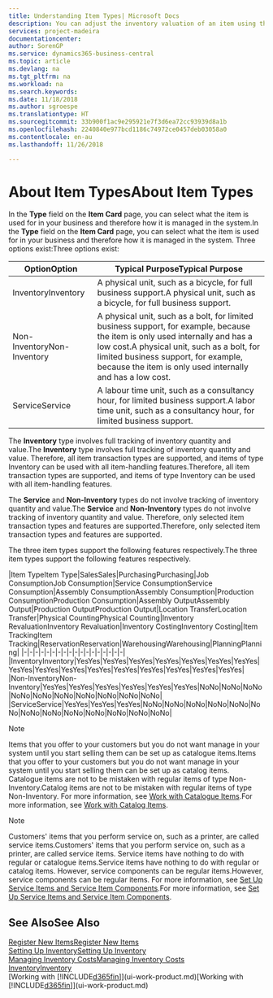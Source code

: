 ```yaml
---
title: Understanding Item Types| Microsoft Docs
description: You can adjust the inventory valuation of an item using the FIFO or Average costing methods, for example, when item costs change for reasons other than transactions.
services: project-madeira
documentationcenter: 
author: SorenGP
ms.service: dynamics365-business-central
ms.topic: article
ms.devlang: na
ms.tgt_pltfrm: na
ms.workload: na
ms.search.keywords: 
ms.date: 11/18/2018
ms.author: sgroespe
ms.translationtype: HT
ms.sourcegitcommit: 33b900f1ac9e295921e7f3d6ea72cc93939d8a1b
ms.openlocfilehash: 2240840e977bcd1186c74972ce0457deb03058a0
ms.contentlocale: en-au
ms.lasthandoff: 11/26/2018

---
```

# <a name="about-item-types"></a><span data-ttu-id="6ac31-103">About Item Types</span><span class="sxs-lookup"><span data-stu-id="6ac31-103">About Item Types</span></span>
<span data-ttu-id="6ac31-104">In the **Type** field on the **Item Card** page, you can select what the item is used for in your business and therefore how it is managed in the system.</span><span class="sxs-lookup"><span data-stu-id="6ac31-104">In the **Type** field on the **Item Card** page, you can select what the item is used for in your business and therefore how it is managed in the system.</span></span> <span data-ttu-id="6ac31-105">Three options exist:</span><span class="sxs-lookup"><span data-stu-id="6ac31-105">Three options exist:</span></span>

|<span data-ttu-id="6ac31-106">Option</span><span class="sxs-lookup"><span data-stu-id="6ac31-106">Option</span></span>|<span data-ttu-id="6ac31-107">Typical Purpose</span><span class="sxs-lookup"><span data-stu-id="6ac31-107">Typical Purpose</span></span>|
|------|-----------|
|<span data-ttu-id="6ac31-108">Inventory</span><span class="sxs-lookup"><span data-stu-id="6ac31-108">Inventory</span></span>|<span data-ttu-id="6ac31-109">A physical unit, such as a bicycle, for full business support.</span><span class="sxs-lookup"><span data-stu-id="6ac31-109">A physical unit, such as a bicycle, for full business support.</span></span>|
|<span data-ttu-id="6ac31-110">Non-Inventory</span><span class="sxs-lookup"><span data-stu-id="6ac31-110">Non-Inventory</span></span>|<span data-ttu-id="6ac31-111">A physical unit, such as a bolt, for limited business support, for example, because the item is only used internally and has a low cost.</span><span class="sxs-lookup"><span data-stu-id="6ac31-111">A physical unit, such as a bolt, for limited business support, for example, because the item is only used internally and has a low cost.</span></span>|
|<span data-ttu-id="6ac31-112">Service</span><span class="sxs-lookup"><span data-stu-id="6ac31-112">Service</span></span>|<span data-ttu-id="6ac31-113">A labour time unit, such as a consultancy hour, for limited business support.</span><span class="sxs-lookup"><span data-stu-id="6ac31-113">A labor time unit, such as a consultancy hour, for limited business support.</span></span>|

<span data-ttu-id="6ac31-114">The **Inventory** type involves full tracking of inventory quantity and value.</span><span class="sxs-lookup"><span data-stu-id="6ac31-114">The **Inventory** type involves full tracking of inventory quantity and value.</span></span> <span data-ttu-id="6ac31-115">Therefore, all item transaction types are supported, and items of type Inventory can be used with all item-handling features.</span><span class="sxs-lookup"><span data-stu-id="6ac31-115">Therefore, all item transaction types are supported, and items of type Inventory can be used with all item-handling features.</span></span>

<span data-ttu-id="6ac31-116">The **Service** and **Non-Inventory** types do not involve tracking of inventory quantity and value.</span><span class="sxs-lookup"><span data-stu-id="6ac31-116">The **Service** and **Non-Inventory** types do not involve tracking of inventory quantity and value.</span></span> <span data-ttu-id="6ac31-117">Therefore, only selected item transaction types and features are supported.</span><span class="sxs-lookup"><span data-stu-id="6ac31-117">Therefore, only selected item transaction types and features are supported.</span></span>

<span data-ttu-id="6ac31-118">The three item types support the following features respectively.</span><span class="sxs-lookup"><span data-stu-id="6ac31-118">The three item types support the following features respectively.</span></span>

|<span data-ttu-id="6ac31-119">Item Type</span><span class="sxs-lookup"><span data-stu-id="6ac31-119">Item Type</span></span>|<span data-ttu-id="6ac31-120">Sales</span><span class="sxs-lookup"><span data-stu-id="6ac31-120">Sales</span></span>|<span data-ttu-id="6ac31-121">Purchasing</span><span class="sxs-lookup"><span data-stu-id="6ac31-121">Purchasing</span></span>|<span data-ttu-id="6ac31-122">Job Consumption</span><span class="sxs-lookup"><span data-stu-id="6ac31-122">Job Consumption</span></span>|<span data-ttu-id="6ac31-123">Service Consumption</span><span class="sxs-lookup"><span data-stu-id="6ac31-123">Service Consumption</span></span>|<span data-ttu-id="6ac31-124">Assembly Consumption</span><span class="sxs-lookup"><span data-stu-id="6ac31-124">Assembly Consumption</span></span>|<span data-ttu-id="6ac31-125">Production Consumption</span><span class="sxs-lookup"><span data-stu-id="6ac31-125">Production Consumption</span></span>|<span data-ttu-id="6ac31-126">Assembly Output</span><span class="sxs-lookup"><span data-stu-id="6ac31-126">Assembly Output</span></span>|<span data-ttu-id="6ac31-127">Production Output</span><span class="sxs-lookup"><span data-stu-id="6ac31-127">Production Output</span></span>|<span data-ttu-id="6ac31-128">Location Transfer</span><span class="sxs-lookup"><span data-stu-id="6ac31-128">Location Transfer</span></span>|<span data-ttu-id="6ac31-129">Physical Counting</span><span class="sxs-lookup"><span data-stu-id="6ac31-129">Physical Counting</span></span>|<span data-ttu-id="6ac31-130">Inventory Revaluation</span><span class="sxs-lookup"><span data-stu-id="6ac31-130">Inventory Revaluation</span></span>|<span data-ttu-id="6ac31-131">Inventory Costing</span><span class="sxs-lookup"><span data-stu-id="6ac31-131">Inventory Costing</span></span>|<span data-ttu-id="6ac31-132">Item Tracking</span><span class="sxs-lookup"><span data-stu-id="6ac31-132">Item Tracking</span></span>|<span data-ttu-id="6ac31-133">Reservation</span><span class="sxs-lookup"><span data-stu-id="6ac31-133">Reservation</span></span>|<span data-ttu-id="6ac31-134">Warehousing</span><span class="sxs-lookup"><span data-stu-id="6ac31-134">Warehousing</span></span>|<span data-ttu-id="6ac31-135">Planning</span><span class="sxs-lookup"><span data-stu-id="6ac31-135">Planning</span></span>|
|-|-|-|-|-|-|-|-|-|-|-|-|-|-|-|-|-|-|
|<span data-ttu-id="6ac31-136">Inventory</span><span class="sxs-lookup"><span data-stu-id="6ac31-136">Inventory</span></span>|<span data-ttu-id="6ac31-137">Yes</span><span class="sxs-lookup"><span data-stu-id="6ac31-137">Yes</span></span>|<span data-ttu-id="6ac31-138">Yes</span><span class="sxs-lookup"><span data-stu-id="6ac31-138">Yes</span></span>|<span data-ttu-id="6ac31-139">Yes</span><span class="sxs-lookup"><span data-stu-id="6ac31-139">Yes</span></span>|<span data-ttu-id="6ac31-140">Yes</span><span class="sxs-lookup"><span data-stu-id="6ac31-140">Yes</span></span>|<span data-ttu-id="6ac31-141">Yes</span><span class="sxs-lookup"><span data-stu-id="6ac31-141">Yes</span></span>|<span data-ttu-id="6ac31-142">Yes</span><span class="sxs-lookup"><span data-stu-id="6ac31-142">Yes</span></span>|<span data-ttu-id="6ac31-143">Yes</span><span class="sxs-lookup"><span data-stu-id="6ac31-143">Yes</span></span>|<span data-ttu-id="6ac31-144">Yes</span><span class="sxs-lookup"><span data-stu-id="6ac31-144">Yes</span></span>|<span data-ttu-id="6ac31-145">Yes</span><span class="sxs-lookup"><span data-stu-id="6ac31-145">Yes</span></span>|<span data-ttu-id="6ac31-146">Yes</span><span class="sxs-lookup"><span data-stu-id="6ac31-146">Yes</span></span>|<span data-ttu-id="6ac31-147">Yes</span><span class="sxs-lookup"><span data-stu-id="6ac31-147">Yes</span></span>|<span data-ttu-id="6ac31-148">Yes</span><span class="sxs-lookup"><span data-stu-id="6ac31-148">Yes</span></span>|<span data-ttu-id="6ac31-149">Yes</span><span class="sxs-lookup"><span data-stu-id="6ac31-149">Yes</span></span>|<span data-ttu-id="6ac31-150">Yes</span><span class="sxs-lookup"><span data-stu-id="6ac31-150">Yes</span></span>|<span data-ttu-id="6ac31-151">Yes</span><span class="sxs-lookup"><span data-stu-id="6ac31-151">Yes</span></span>|<span data-ttu-id="6ac31-152">Yes</span><span class="sxs-lookup"><span data-stu-id="6ac31-152">Yes</span></span>|
|<span data-ttu-id="6ac31-153">Non-Inventory</span><span class="sxs-lookup"><span data-stu-id="6ac31-153">Non-Inventory</span></span>|<span data-ttu-id="6ac31-154">Yes</span><span class="sxs-lookup"><span data-stu-id="6ac31-154">Yes</span></span>|<span data-ttu-id="6ac31-155">Yes</span><span class="sxs-lookup"><span data-stu-id="6ac31-155">Yes</span></span>|<span data-ttu-id="6ac31-156">Yes</span><span class="sxs-lookup"><span data-stu-id="6ac31-156">Yes</span></span>|<span data-ttu-id="6ac31-157">Yes</span><span class="sxs-lookup"><span data-stu-id="6ac31-157">Yes</span></span>|<span data-ttu-id="6ac31-158">Yes</span><span class="sxs-lookup"><span data-stu-id="6ac31-158">Yes</span></span>|<span data-ttu-id="6ac31-159">Yes</span><span class="sxs-lookup"><span data-stu-id="6ac31-159">Yes</span></span>|<span data-ttu-id="6ac31-160">No</span><span class="sxs-lookup"><span data-stu-id="6ac31-160">No</span></span>|<span data-ttu-id="6ac31-161">No</span><span class="sxs-lookup"><span data-stu-id="6ac31-161">No</span></span>|<span data-ttu-id="6ac31-162">No</span><span class="sxs-lookup"><span data-stu-id="6ac31-162">No</span></span>|<span data-ttu-id="6ac31-163">No</span><span class="sxs-lookup"><span data-stu-id="6ac31-163">No</span></span>|<span data-ttu-id="6ac31-164">No</span><span class="sxs-lookup"><span data-stu-id="6ac31-164">No</span></span>|<span data-ttu-id="6ac31-165">No</span><span class="sxs-lookup"><span data-stu-id="6ac31-165">No</span></span>|<span data-ttu-id="6ac31-166">No</span><span class="sxs-lookup"><span data-stu-id="6ac31-166">No</span></span>|<span data-ttu-id="6ac31-167">No</span><span class="sxs-lookup"><span data-stu-id="6ac31-167">No</span></span>|<span data-ttu-id="6ac31-168">No</span><span class="sxs-lookup"><span data-stu-id="6ac31-168">No</span></span>|<span data-ttu-id="6ac31-169">No</span><span class="sxs-lookup"><span data-stu-id="6ac31-169">No</span></span>|
|<span data-ttu-id="6ac31-170">Service</span><span class="sxs-lookup"><span data-stu-id="6ac31-170">Service</span></span>|<span data-ttu-id="6ac31-171">Yes</span><span class="sxs-lookup"><span data-stu-id="6ac31-171">Yes</span></span>|<span data-ttu-id="6ac31-172">Yes</span><span class="sxs-lookup"><span data-stu-id="6ac31-172">Yes</span></span>|<span data-ttu-id="6ac31-173">Yes</span><span class="sxs-lookup"><span data-stu-id="6ac31-173">Yes</span></span>|<span data-ttu-id="6ac31-174">No</span><span class="sxs-lookup"><span data-stu-id="6ac31-174">No</span></span>|<span data-ttu-id="6ac31-175">No</span><span class="sxs-lookup"><span data-stu-id="6ac31-175">No</span></span>|<span data-ttu-id="6ac31-176">No</span><span class="sxs-lookup"><span data-stu-id="6ac31-176">No</span></span>|<span data-ttu-id="6ac31-177">No</span><span class="sxs-lookup"><span data-stu-id="6ac31-177">No</span></span>|<span data-ttu-id="6ac31-178">No</span><span class="sxs-lookup"><span data-stu-id="6ac31-178">No</span></span>|<span data-ttu-id="6ac31-179">No</span><span class="sxs-lookup"><span data-stu-id="6ac31-179">No</span></span>|<span data-ttu-id="6ac31-180">No</span><span class="sxs-lookup"><span data-stu-id="6ac31-180">No</span></span>|<span data-ttu-id="6ac31-181">No</span><span class="sxs-lookup"><span data-stu-id="6ac31-181">No</span></span>|<span data-ttu-id="6ac31-182">No</span><span class="sxs-lookup"><span data-stu-id="6ac31-182">No</span></span>|<span data-ttu-id="6ac31-183">No</span><span class="sxs-lookup"><span data-stu-id="6ac31-183">No</span></span>|<span data-ttu-id="6ac31-184">No</span><span class="sxs-lookup"><span data-stu-id="6ac31-184">No</span></span>|<span data-ttu-id="6ac31-185">No</span><span class="sxs-lookup"><span data-stu-id="6ac31-185">No</span></span>|<span data-ttu-id="6ac31-186">No</span><span class="sxs-lookup"><span data-stu-id="6ac31-186">No</span></span>|

> [!NOTE]
> <span data-ttu-id="6ac31-187">Items that you offer to your customers but you do not want manage in your system until you start selling them can be set up as catalogue items.</span><span class="sxs-lookup"><span data-stu-id="6ac31-187">Items that you offer to your customers but you do not want manage in your system until you start selling them can be set up as catalog items.</span></span> <span data-ttu-id="6ac31-188">Catalogue items are not to be mistaken with regular items of type Non-Inventory.</span><span class="sxs-lookup"><span data-stu-id="6ac31-188">Catalog items are not to be mistaken with regular items of type Non-Inventory.</span></span> <span data-ttu-id="6ac31-189">For more information, see [Work with Catalogue Items](inventory-how-work-nonstock-items.md).</span><span class="sxs-lookup"><span data-stu-id="6ac31-189">For more information, see [Work with Catalog Items](inventory-how-work-nonstock-items.md).</span></span>

> [!NOTE]
> <span data-ttu-id="6ac31-190">Customers' items that you perform service on, such as a printer, are called service items.</span><span class="sxs-lookup"><span data-stu-id="6ac31-190">Customers' items that you perform service on, such as a printer, are called service items.</span></span> <span data-ttu-id="6ac31-191">Service items have nothing to do with regular or catalogue items.</span><span class="sxs-lookup"><span data-stu-id="6ac31-191">Service items have nothing to do with regular or catalog items.</span></span> <span data-ttu-id="6ac31-192">However, service components can be regular items.</span><span class="sxs-lookup"><span data-stu-id="6ac31-192">However, service components can be regular items.</span></span> <span data-ttu-id="6ac31-193">For more information, see [Set Up Service Items and Service Item Components](service-how-setup-service-items.md).</span><span class="sxs-lookup"><span data-stu-id="6ac31-193">For more information, see [Set Up Service Items and Service Item Components](service-how-setup-service-items.md).</span></span>

## <a name="see-also"></a><span data-ttu-id="6ac31-194">See Also</span><span class="sxs-lookup"><span data-stu-id="6ac31-194">See Also</span></span>
[<span data-ttu-id="6ac31-195">Register New Items</span><span class="sxs-lookup"><span data-stu-id="6ac31-195">Register New Items</span></span>](inventory-how-register-new-items.md)  
[<span data-ttu-id="6ac31-196">Setting Up Inventory</span><span class="sxs-lookup"><span data-stu-id="6ac31-196">Setting Up Inventory</span></span>](inventory-setup-inventory.md)  
[<span data-ttu-id="6ac31-197">Managing Inventory Costs</span><span class="sxs-lookup"><span data-stu-id="6ac31-197">Managing Inventory Costs</span></span>](finance-manage-inventory-costs.md)  
[<span data-ttu-id="6ac31-198">Inventory</span><span class="sxs-lookup"><span data-stu-id="6ac31-198">Inventory</span></span>](inventory-manage-inventory.md)  
<span data-ttu-id="6ac31-199">[Working with [!INCLUDE[d365fin](includes/d365fin_md.md)]](ui-work-product.md)</span><span class="sxs-lookup"><span data-stu-id="6ac31-199">[Working with [!INCLUDE[d365fin](includes/d365fin_md.md)]](ui-work-product.md)</span></span>

